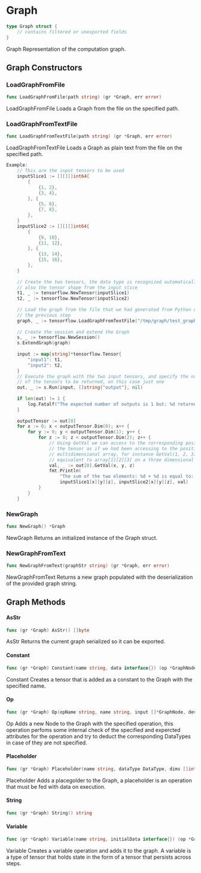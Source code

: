 # Graph

```Go
type Graph struct {
    // contains filtered or unexported fields
}
```

Graph Representation of the computation graph.

## Graph Constructors

### LoadGraphFromFile

```go
func LoadGraphFromFile(path string) (gr *Graph, err error)
```

LoadGraphFromFile Loads a Graph from the file on the specified path.

### LoadGraphFromTextFile

```go
func LoadGraphFromTextFile(path string) (gr *Graph, err error)
```

LoadGraphFromTextFile Loads a Graph as plain text from the file on the specified
path.

```Go
Example:
	// This are the input tensors to be used
	inputSlice1 := [][][]int64{
	    {
	        {1, 2},
	        {3, 4},
	    }, {
	        {5, 6},
	        {7, 8},
	    },
	}
	inputSlice2 := [][][]int64{
	    {
	        {9, 10},
	        {11, 12},
	    }, {
	        {13, 14},
	        {15, 16},
	    },
	}
	
	// Create the two tensors, the data type is recognized automatically as
	// also the tensor shape from the input slice
	t1, _ := tensorflow.NewTensor(inputSlice1)
	t2, _ := tensorflow.NewTensor(inputSlice2)
	
	// Load the graph from the file that we had generated from Python on
	// the previous step
	graph, _ := tensorflow.LoadGraphFromTextFile("/tmp/graph/test_graph.pb")
	
	// Create the session and extend the Graph
	s, _ := tensorflow.NewSession()
	s.ExtendGraph(graph)
	
	input := map[string]*tensorflow.Tensor{
	    "input1": t1,
	    "input2": t2,
	}
	// Execute the graph with the two input tensors, and specify the names
	// of the tensors to be returned, on this case just one
	out, _ := s.Run(input, []string{"output"}, nil)
	
	if len(out) != 1 {
	    log.Fatalf("The expected number of outputs is 1 but: %d returned", len(out))
	}
	
	outputTensor := out[0]
	for x := 0; x < outputTensor.Dim(0); x++ {
	    for y := 0; y < outputTensor.Dim(1); y++ {
	        for z := 0; z < outputTensor.Dim(2); z++ {
	            // Using GetVal we can access to the corresponding positions of
	            // the tensor as if we had been accessing to the positions in a
	            // multidimensional array, for instance GetVal(1, 2, 3) is
	            // equivalent to array[1][2][3] on a three dimensional array
	            val, _ := out[0].GetVal(x, y, z)
	            fmt.Println(
	                "The sum of the two elements: %d + %d is equal to: %d",
	                inputSlice1[x][y][z], inputSlice2[x][y][z], val)
	        }
	    }
	}


```

### NewGraph

```go
func NewGraph() *Graph
```

NewGraph Returns an initialized instance of the Graph struct.

### NewGraphFromText

```go
func NewGraphFromText(graphStr string) (gr *Graph, err error)
```

NewGraphFromText Returns a new graph populated with the deserialization of the
provided graph string.

## Graph Methods

#### AsStr

```go
func (gr *Graph) AsStr() []byte
```

AsStr Returns the current graph serialized so it can be exported.

#### Constant

```go
func (gr *Graph) Constant(name string, data interface{}) (op *GraphNode, err error)
```

Constant Creates a tensor that is added as a constant to the Graph with the
specified name.

#### Op

```go
func (gr *Graph) Op(opName string, name string, input []*GraphNode, device string, attrs map[string]interface{}) (node *GraphNode, err error)
```

Op Adds a new Node to the Graph with the specified operation, this operation
perfoms some internal check of the specified and expercted attributes for the
operation and try to deduct the corresponding DataTypes in case of they are not
specified.

#### Placeholder

```go
func (gr *Graph) Placeholder(name string, dataType DataType, dims []int64, dimNames []string) (op *GraphNode)
```

Placeholder Adds a placegolder to the Graph, a placeholder is an operation that
must be fed with data on execution.

#### String

```go
func (gr *Graph) String() string
```


#### Variable

```go
func (gr *Graph) Variable(name string, initialData interface{}) (op *GraphNode, err error)
```

Variable Creates a variable operation and adds it to the graph. A variable is a
type of tensor that holds state in the form of a tensor that persists across
steps.

